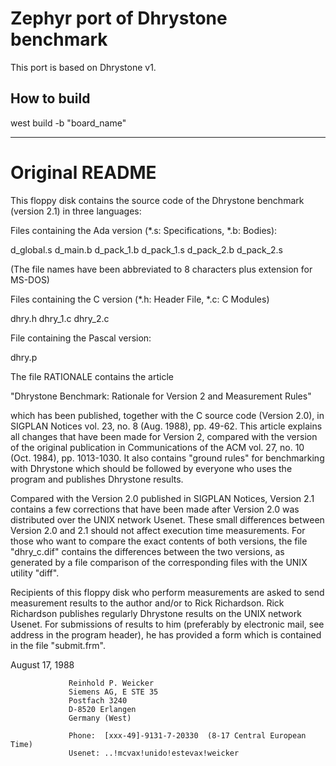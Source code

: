 # Zephyr port of Dhrystone benchmark

This port is based on Dhrystone v1.

## How to build

west build -b "board_name"

--------------------------------------------------------------------

# Original README

This floppy disk contains the source code of the Dhrystone benchmark
(version 2.1) in three languages:

Files containing the Ada version (*.s: Specifications, *.b: Bodies):

  d_global.s
  d_main.b
  d_pack_1.b
  d_pack_1.s
  d_pack_2.b
  d_pack_2.s

  (The file names have been abbreviated to 8 characters plus extension
   for MS-DOS)

Files containing the C version (*.h: Header File, *.c: C Modules)

  dhry.h
  dhry_1.c
  dhry_2.c

File containing the Pascal version:

  dhry.p

The file RATIONALE contains the article

  "Dhrystone Benchmark: Rationale for Version 2 and Measurement Rules"

which has been published, together with the C source code (Version 2.0),
in SIGPLAN Notices vol. 23, no. 8 (Aug. 1988), pp. 49-62.
This article explains all changes that have been made for Version 2,
compared with the version of the original publication
in Communications of the ACM vol. 27, no. 10 (Oct. 1984), pp. 1013-1030.
It also contains "ground rules" for benchmarking with Dhrystone
which should be followed by everyone who uses the program and publishes
Dhrystone results.

Compared with the Version 2.0 published in SIGPLAN Notices, Version 2.1
contains a few corrections that have been made after Version 2.0 was
distributed over the UNIX network Usenet. These small differences between
Version 2.0 and 2.1 should not affect execution time measurements.
For those who want to compare the exact contents of both versions,
the file "dhry_c.dif" contains the differences between the two versions,
as generated by a file comparison of the corresponding files with the
UNIX utility "diff".

Recipients of this floppy disk who perform measurements are asked
to send measurement results to the author and/or to Rick Richardson.
Rick Richardson publishes regularly Dhrystone results on the UNIX network
Usenet. For submissions of results to him (preferably by electronic mail,
see address in the program header), he has provided a form which is contained
in the file "submit.frm".

August 17, 1988

                 Reinhold P. Weicker
                 Siemens AG, E STE 35
                 Postfach 3240
                 D-8520 Erlangen
                 Germany (West)

                 Phone:  [xxx-49]-9131-7-20330  (8-17 Central European Time)
                 Usenet: ..!mcvax!unido!estevax!weicker
